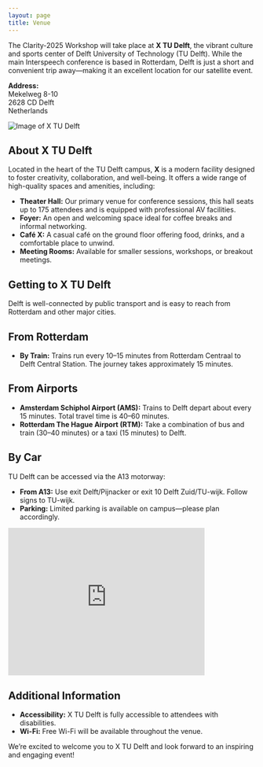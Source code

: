 ```yaml
---
layout: page
title: Venue
---
```


The Clarity-2025 Workshop will take place at **X TU Delft**, the vibrant culture and sports center of Delft University of Technology (TU Delft). While the main Interspeech conference is based in Rotterdam, Delft is just a short and convenient trip away—making it an excellent location for our satellite event.

**Address:**  
Mekelweg 8-10  
2628 CD Delft  
Netherlands

![Image of X TU Delft](https://www.karresenbrands.com/images/jcogs_img/cache/tu-campus-01-new_-_39ada00_-_0eaa85dbbb229a8991b8dc1728cfade131fcb18b.webp)

## About X TU Delft

Located in the heart of the TU Delft campus, **X** is a modern facility designed to foster creativity, collaboration, and well-being. It offers a wide range of high-quality spaces and amenities, including:

* **Theater Hall:** Our primary venue for conference sessions, this hall seats up to 175 attendees and is equipped with professional AV facilities.
* **Foyer:** An open and welcoming space ideal for coffee breaks and informal networking.
* **Café X:** A casual café on the ground floor offering food, drinks, and a comfortable place to unwind.
* **Meeting Rooms:** Available for smaller sessions, workshops, or breakout meetings.

## Getting to X TU Delft

Delft is well-connected by public transport and is easy to reach from Rotterdam and other major cities.

## From Rotterdam

* **By Train:** Trains run every 10–15 minutes from Rotterdam Centraal to Delft Central Station. The journey takes approximately 15 minutes.

## From Airports

* **Amsterdam Schiphol Airport (AMS):** Trains to Delft depart about every 15 minutes. Total travel time is 40–60 minutes.
* **Rotterdam The Hague Airport (RTM):** Take a combination of bus and train (30–40 minutes) or a taxi (15 minutes) to Delft.

## By Car

TU Delft can be accessed via the A13 motorway:

* **From A13:** Use exit Delft/Pijnacker or exit 10 Delft Zuid/TU-wijk. Follow signs to TU-wijk.
* **Parking:** Limited parking is available on campus—please plan accordingly.

<iframe src="https://www.google.com/maps/embed?pb=!1m18!1m12!1m3!1d10322.718948161444!2d4.374758868883872!3d51.994276687120454!2m3!1f0!2f0!3f0!3m2!1i1024!2i768!4f13.1!3m3!1m2!1s0x47c5b58f10c8176b%3A0x87c46f9383b7a8b2!2sX%20TU%20Delft!5e1!3m2!1sen!2suk!4v1746800483803!5m2!1sen!2suk" width="400" height="300" style="border:0;" allowfullscreen="" loading="lazy" referrerpolicy="no-referrer-when-downgrade"></iframe>

## Additional Information

* **Accessibility:** X TU Delft is fully accessible to attendees with disabilities.
* **Wi-Fi:** Free Wi-Fi will be available throughout the venue.

We’re excited to welcome you to X TU Delft and look forward to an inspiring and engaging event!
